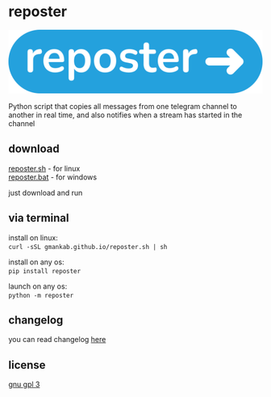# reposter

<img src="https://github.com/gmankab/reposter/raw/main/img/transparent.png">

Python script that copies all messages from one telegram channel to another in real time, and also notifies when a stream has started in the channel

## download

[reposter.sh](https://gmankab.github.io/reposter.sh) - for linux  
[reposter.bat](https://gmankab.github.io/reposter.bat) - for windows

just download and run

## via terminal

install on linux:  
`curl -sSL gmankab.github.io/reposter.sh | sh`

install on any os:  
`pip install reposter`

launch on any os:  
`python -m reposter`

## changelog

you can read changelog [here](https://github.com/gmankab/reposter/blob/main/changelog.md)

## license

[gnu gpl 3](https://gnu.org/licenses/gpl-3.0.en.html)
